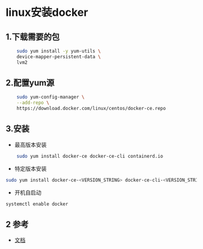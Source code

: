 # linux安装docker

## 1.下载需要的包

```bash
    sudo yum install -y yum-utils \
    device-mapper-persistent-data \
    lvm2
```

## 2.配置yum源

```bash
    sudo yum-config-manager \
    --add-repo \
    https://download.docker.com/linux/centos/docker-ce.repo
```

## 3.安装

* 最高版本安装
```bash
    sudo yum install docker-ce docker-ce-cli containerd.io
```
* 特定版本安装
```bash
sudo yum install docker-ce-<VERSION_STRING> docker-ce-cli-<VERSION_STRING> containerd.io
```
* 开机自启动
```bash
systemctl enable docker
```


## 2 参考

* [文档](https://docs.docker.com/install/linux/docker-ce/centos/#install-using-the-repository)
